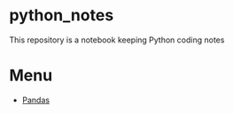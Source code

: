 # python_notes
This repository is a notebook keeping Python coding notes

# Menu
* [Pandas](https://github.com/1tanwang/python_notes/blob/master/Pandas/pandas.ipynb)
